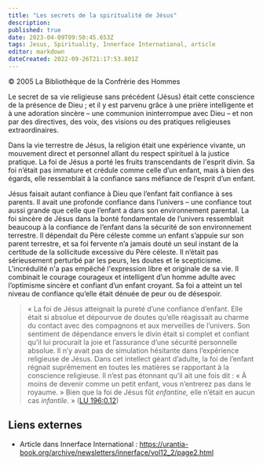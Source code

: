 ```yaml
---
title: "Les secrets de la spiritualité de Jésus"
description: 
published: true
date: 2023-04-09T09:50:45.653Z
tags: Jesus, Spirituality, Innerface International, article
editor: markdown
dateCreated: 2022-09-26T21:17:53.801Z
---
```


<p class="v-card v-sheet theme--light gray lighten-3 px-2">© 2005 La Bibliothèque de la Confrérie des Hommes</p>


Le secret de sa vie religieuse sans précédent (Jésus) était cette conscience de la présence de Dieu ; et il y est parvenu grâce à une prière intelligente et à une adoration sincère – une communion ininterrompue avec Dieu – et non par des directives, des voix, des visions ou des pratiques religieuses extraordinaires.

Dans la vie terrestre de Jésus, la religion était une expérience vivante, un mouvement direct et personnel allant du respect spirituel à la justice pratique. La foi de Jésus a porté les fruits transcendants de l'esprit divin. Sa foi n’était pas immature et crédule comme celle d’un enfant, mais à bien des égards, elle ressemblait à la confiance sans méfiance de l’esprit d’un enfant.

Jésus faisait autant confiance à Dieu que l’enfant fait confiance à ses parents. Il avait une profonde confiance dans l’univers – une confiance tout aussi grande que celle que l’enfant a dans son environnement parental. La foi sincère de Jésus dans la bonté fondamentale de l’univers ressemblait beaucoup à la confiance de l’enfant dans la sécurité de son environnement terrestre. Il dépendait du Père céleste comme un enfant s’appuie sur son parent terrestre, et sa foi fervente n’a jamais douté un seul instant de la certitude de la sollicitude excessive du Père céleste. Il n’était pas sérieusement perturbé par les peurs, les doutes et le scepticisme. L'incrédulité n'a pas empêché l'expression libre et originale de sa vie. Il combinait le courage courageux et intelligent d’un homme adulte avec l’optimisme sincère et confiant d’un enfant croyant. Sa foi a atteint un tel niveau de confiance qu’elle était dénuée de peur ou de désespoir.

> « La foi de Jésus atteignait la pureté d’une confiance d’enfant. Elle était si absolue et dépourvue de doutes qu’elle réagissait au charme du contact avec des compagnons et aux merveilles de l’univers. Son sentiment de dépendance envers le divin était si complet et confiant qu’il lui procurait la joie et l’assurance d’une sécurité personnelle absolue. Il n’y avait pas de simulation hésitante dans l’expérience religieuse de Jésus. Dans cet intellect géant d’adulte, la foi de l’enfant régnait suprêmement en toutes les matières se rapportant à la conscience religieuse. Il n’est pas étonnant qu’il ait une fois dit : « À moins de devenir comme un petit enfant, vous n’entrerez pas dans le royaume. » Bien que la foi de Jésus fût *enfantine,* elle n’était en aucun cas *infantile.* » (<a id="a19_789"></a>[LU 196:0.12](/fr/The_Urantia_Book/196#p0_12))

## Liens externes

- Article dans Innerface International : https://urantia-book.org/archive/newsletters/innerface/vol12_2/page2.html

